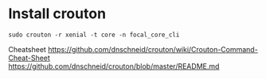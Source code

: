 
# Install crouton 
```
sudo crouton -r xenial -t core -n focal_core_cli
```

Cheatsheet
https://github.com/dnschneid/crouton/wiki/Crouton-Command-Cheat-Sheet
https://github.com/dnschneid/crouton/blob/master/README.md
